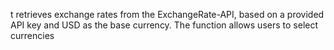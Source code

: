 t retrieves exchange rates from the ExchangeRate-API, based on a provided API key and USD as the base currency. The function allows users to select currencies 

